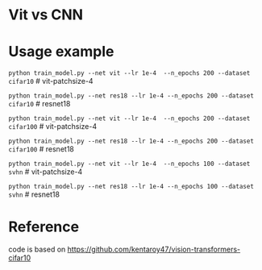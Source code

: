 # Vit vs CNN


# Usage example
`python train_model.py --net vit --lr 1e-4  --n_epochs 200 --dataset cifar10` # vit-patchsize-4

`python train_model.py --net res18 --lr 1e-4 --n_epochs 200 --dataset cifar10` # resnet18

`python train_model.py --net vit --lr 1e-4  --n_epochs 200 --dataset cifar100` # vit-patchsize-4

`python train_model.py --net res18 --lr 1e-4 --n_epochs 200 --dataset cifar100` # resnet18

`python train_model.py --net vit --lr 1e-4  --n_epochs 100 --dataset svhn` # vit-patchsize-4

`python train_model.py --net res18 --lr 1e-4 --n_epochs 100 --dataset svhn` # resnet18


# Reference
code is based on <https://github.com/kentaroy47/vision-transformers-cifar10>